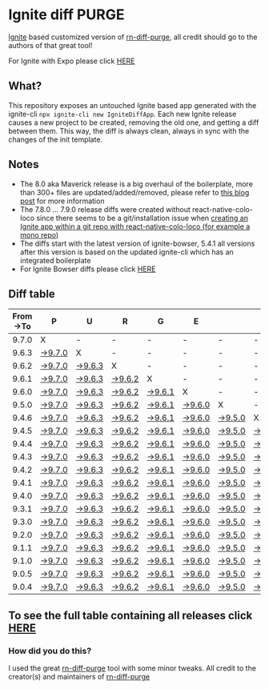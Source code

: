 # Ignite diff PURGE

[Ignite](https://github.com/infinitered/ignite) based customized version of [rn-diff-purge](https://github.com/react-native-community/rn-diff-purge/), all credit should go to the authors of that great tool!

For Ignite with Expo please click [HERE](https://github.com/nirre7/ignite-expo-diff-purge)

## What?

This repository exposes an untouched Ignite based app generated with the ignite-cli
`npx ignite-cli new IgniteDiffApp`. Each new Ignite release causes a new project to be created, removing the old one, and getting a diff between them. This way, the diff is always clean, always in sync with the changes of the init template.

## Notes
- The 8.0 aka Maverick release is a big overhaul of the boilerplate, more than 300+ files are updated/added/removed, please refer to [this blog post](https://shift.infinite.red/announcing-ignite-8-0-maverick-fbbdafbb738e) for more information
- The 7.8.0 ... 7.9.0 release diffs were created without react-native-colo-loco since there seems to be a git/installation issue when [creating an Ignite app within a git repo with react-native-colo-loco (for example a mono repo)](https://github.com/infinitered/ignite/issues/1845)
- The diffs start with the latest version of ignite-bowser, 5.4.1 all versions after this version is based on the updated ignite-cli which has an integrated boilerplate
- For Ignite Bowser diffs please click [HERE](https://github.com/nirre7/ignite-bowser-diff-purge)

## Diff table

| From->To | P                                                                                           | U                                                                                           | R                                                                                           | G                                                                                           | E                                                                                           |                                                                                             | T                                                                                           | I                                                                                           | M                                                                                           | E                                                                                           | !                                                                                           | !                                                                                           |                                                                                             |                                                                                             |                                                                                             |                                                                                             |                                                                                             |                                                                                             |                                                                                             |     |
| -------- | ------------------------------------------------------------------------------------------- | ------------------------------------------------------------------------------------------- | ------------------------------------------------------------------------------------------- | ------------------------------------------------------------------------------------------- | ------------------------------------------------------------------------------------------- | ------------------------------------------------------------------------------------------- | ------------------------------------------------------------------------------------------- | ------------------------------------------------------------------------------------------- | ------------------------------------------------------------------------------------------- | ------------------------------------------------------------------------------------------- | ------------------------------------------------------------------------------------------- | ------------------------------------------------------------------------------------------- | ------------------------------------------------------------------------------------------- | ------------------------------------------------------------------------------------------- | ------------------------------------------------------------------------------------------- | ------------------------------------------------------------------------------------------- | ------------------------------------------------------------------------------------------- | ------------------------------------------------------------------------------------------- | ------------------------------------------------------------------------------------------- | --- |
| 9.7.0    | X                                                                                           | -                                                                                           | -                                                                                           | -                                                                                           | -                                                                                           | -                                                                                           | -                                                                                           | -                                                                                           | -                                                                                           | -                                                                                           | -                                                                                           | -                                                                                           | -                                                                                           | -                                                                                           | -                                                                                           | -                                                                                           | -                                                                                           | -                                                                                           | -                                                                                           | -   |
| 9.6.3    | [->9.7.0](https://github.com/nirre7/ignite-diff-purge/compare/release/9.6.3..release/9.7.0) | X                                                                                           | -                                                                                           | -                                                                                           | -                                                                                           | -                                                                                           | -                                                                                           | -                                                                                           | -                                                                                           | -                                                                                           | -                                                                                           | -                                                                                           | -                                                                                           | -                                                                                           | -                                                                                           | -                                                                                           | -                                                                                           | -                                                                                           | -                                                                                           | -   |
| 9.6.2    | [->9.7.0](https://github.com/nirre7/ignite-diff-purge/compare/release/9.6.2..release/9.7.0) | [->9.6.3](https://github.com/nirre7/ignite-diff-purge/compare/release/9.6.2..release/9.6.3) | X                                                                                           | -                                                                                           | -                                                                                           | -                                                                                           | -                                                                                           | -                                                                                           | -                                                                                           | -                                                                                           | -                                                                                           | -                                                                                           | -                                                                                           | -                                                                                           | -                                                                                           | -                                                                                           | -                                                                                           | -                                                                                           | -                                                                                           | -   |
| 9.6.1    | [->9.7.0](https://github.com/nirre7/ignite-diff-purge/compare/release/9.6.1..release/9.7.0) | [->9.6.3](https://github.com/nirre7/ignite-diff-purge/compare/release/9.6.1..release/9.6.3) | [->9.6.2](https://github.com/nirre7/ignite-diff-purge/compare/release/9.6.1..release/9.6.2) | X                                                                                           | -                                                                                           | -                                                                                           | -                                                                                           | -                                                                                           | -                                                                                           | -                                                                                           | -                                                                                           | -                                                                                           | -                                                                                           | -                                                                                           | -                                                                                           | -                                                                                           | -                                                                                           | -                                                                                           | -                                                                                           | -   |
| 9.6.0    | [->9.7.0](https://github.com/nirre7/ignite-diff-purge/compare/release/9.6.0..release/9.7.0) | [->9.6.3](https://github.com/nirre7/ignite-diff-purge/compare/release/9.6.0..release/9.6.3) | [->9.6.2](https://github.com/nirre7/ignite-diff-purge/compare/release/9.6.0..release/9.6.2) | [->9.6.1](https://github.com/nirre7/ignite-diff-purge/compare/release/9.6.0..release/9.6.1) | X                                                                                           | -                                                                                           | -                                                                                           | -                                                                                           | -                                                                                           | -                                                                                           | -                                                                                           | -                                                                                           | -                                                                                           | -                                                                                           | -                                                                                           | -                                                                                           | -                                                                                           | -                                                                                           | -                                                                                           | -   |
| 9.5.0    | [->9.7.0](https://github.com/nirre7/ignite-diff-purge/compare/release/9.5.0..release/9.7.0) | [->9.6.3](https://github.com/nirre7/ignite-diff-purge/compare/release/9.5.0..release/9.6.3) | [->9.6.2](https://github.com/nirre7/ignite-diff-purge/compare/release/9.5.0..release/9.6.2) | [->9.6.1](https://github.com/nirre7/ignite-diff-purge/compare/release/9.5.0..release/9.6.1) | [->9.6.0](https://github.com/nirre7/ignite-diff-purge/compare/release/9.5.0..release/9.6.0) | X                                                                                           | -                                                                                           | -                                                                                           | -                                                                                           | -                                                                                           | -                                                                                           | -                                                                                           | -                                                                                           | -                                                                                           | -                                                                                           | -                                                                                           | -                                                                                           | -                                                                                           | -                                                                                           | -   |
| 9.4.6    | [->9.7.0](https://github.com/nirre7/ignite-diff-purge/compare/release/9.4.6..release/9.7.0) | [->9.6.3](https://github.com/nirre7/ignite-diff-purge/compare/release/9.4.6..release/9.6.3) | [->9.6.2](https://github.com/nirre7/ignite-diff-purge/compare/release/9.4.6..release/9.6.2) | [->9.6.1](https://github.com/nirre7/ignite-diff-purge/compare/release/9.4.6..release/9.6.1) | [->9.6.0](https://github.com/nirre7/ignite-diff-purge/compare/release/9.4.6..release/9.6.0) | [->9.5.0](https://github.com/nirre7/ignite-diff-purge/compare/release/9.4.6..release/9.5.0) | X                                                                                           | -                                                                                           | -                                                                                           | -                                                                                           | -                                                                                           | -                                                                                           | -                                                                                           | -                                                                                           | -                                                                                           | -                                                                                           | -                                                                                           | -                                                                                           | -                                                                                           | -   |
| 9.4.5    | [->9.7.0](https://github.com/nirre7/ignite-diff-purge/compare/release/9.4.5..release/9.7.0) | [->9.6.3](https://github.com/nirre7/ignite-diff-purge/compare/release/9.4.5..release/9.6.3) | [->9.6.2](https://github.com/nirre7/ignite-diff-purge/compare/release/9.4.5..release/9.6.2) | [->9.6.1](https://github.com/nirre7/ignite-diff-purge/compare/release/9.4.5..release/9.6.1) | [->9.6.0](https://github.com/nirre7/ignite-diff-purge/compare/release/9.4.5..release/9.6.0) | [->9.5.0](https://github.com/nirre7/ignite-diff-purge/compare/release/9.4.5..release/9.5.0) | [->9.4.6](https://github.com/nirre7/ignite-diff-purge/compare/release/9.4.5..release/9.4.6) | X                                                                                           | -                                                                                           | -                                                                                           | -                                                                                           | -                                                                                           | -                                                                                           | -                                                                                           | -                                                                                           | -                                                                                           | -                                                                                           | -                                                                                           | -                                                                                           | -   |
| 9.4.4    | [->9.7.0](https://github.com/nirre7/ignite-diff-purge/compare/release/9.4.4..release/9.7.0) | [->9.6.3](https://github.com/nirre7/ignite-diff-purge/compare/release/9.4.4..release/9.6.3) | [->9.6.2](https://github.com/nirre7/ignite-diff-purge/compare/release/9.4.4..release/9.6.2) | [->9.6.1](https://github.com/nirre7/ignite-diff-purge/compare/release/9.4.4..release/9.6.1) | [->9.6.0](https://github.com/nirre7/ignite-diff-purge/compare/release/9.4.4..release/9.6.0) | [->9.5.0](https://github.com/nirre7/ignite-diff-purge/compare/release/9.4.4..release/9.5.0) | [->9.4.6](https://github.com/nirre7/ignite-diff-purge/compare/release/9.4.4..release/9.4.6) | [->9.4.5](https://github.com/nirre7/ignite-diff-purge/compare/release/9.4.4..release/9.4.5) | X                                                                                           | -                                                                                           | -                                                                                           | -                                                                                           | -                                                                                           | -                                                                                           | -                                                                                           | -                                                                                           | -                                                                                           | -                                                                                           | -                                                                                           | -   |
| 9.4.3    | [->9.7.0](https://github.com/nirre7/ignite-diff-purge/compare/release/9.4.3..release/9.7.0) | [->9.6.3](https://github.com/nirre7/ignite-diff-purge/compare/release/9.4.3..release/9.6.3) | [->9.6.2](https://github.com/nirre7/ignite-diff-purge/compare/release/9.4.3..release/9.6.2) | [->9.6.1](https://github.com/nirre7/ignite-diff-purge/compare/release/9.4.3..release/9.6.1) | [->9.6.0](https://github.com/nirre7/ignite-diff-purge/compare/release/9.4.3..release/9.6.0) | [->9.5.0](https://github.com/nirre7/ignite-diff-purge/compare/release/9.4.3..release/9.5.0) | [->9.4.6](https://github.com/nirre7/ignite-diff-purge/compare/release/9.4.3..release/9.4.6) | [->9.4.5](https://github.com/nirre7/ignite-diff-purge/compare/release/9.4.3..release/9.4.5) | [->9.4.4](https://github.com/nirre7/ignite-diff-purge/compare/release/9.4.3..release/9.4.4) | X                                                                                           | -                                                                                           | -                                                                                           | -                                                                                           | -                                                                                           | -                                                                                           | -                                                                                           | -                                                                                           | -                                                                                           | -                                                                                           | -   |
| 9.4.2    | [->9.7.0](https://github.com/nirre7/ignite-diff-purge/compare/release/9.4.2..release/9.7.0) | [->9.6.3](https://github.com/nirre7/ignite-diff-purge/compare/release/9.4.2..release/9.6.3) | [->9.6.2](https://github.com/nirre7/ignite-diff-purge/compare/release/9.4.2..release/9.6.2) | [->9.6.1](https://github.com/nirre7/ignite-diff-purge/compare/release/9.4.2..release/9.6.1) | [->9.6.0](https://github.com/nirre7/ignite-diff-purge/compare/release/9.4.2..release/9.6.0) | [->9.5.0](https://github.com/nirre7/ignite-diff-purge/compare/release/9.4.2..release/9.5.0) | [->9.4.6](https://github.com/nirre7/ignite-diff-purge/compare/release/9.4.2..release/9.4.6) | [->9.4.5](https://github.com/nirre7/ignite-diff-purge/compare/release/9.4.2..release/9.4.5) | [->9.4.4](https://github.com/nirre7/ignite-diff-purge/compare/release/9.4.2..release/9.4.4) | [->9.4.3](https://github.com/nirre7/ignite-diff-purge/compare/release/9.4.2..release/9.4.3) | X                                                                                           | -                                                                                           | -                                                                                           | -                                                                                           | -                                                                                           | -                                                                                           | -                                                                                           | -                                                                                           | -                                                                                           | -   |
| 9.4.1    | [->9.7.0](https://github.com/nirre7/ignite-diff-purge/compare/release/9.4.1..release/9.7.0) | [->9.6.3](https://github.com/nirre7/ignite-diff-purge/compare/release/9.4.1..release/9.6.3) | [->9.6.2](https://github.com/nirre7/ignite-diff-purge/compare/release/9.4.1..release/9.6.2) | [->9.6.1](https://github.com/nirre7/ignite-diff-purge/compare/release/9.4.1..release/9.6.1) | [->9.6.0](https://github.com/nirre7/ignite-diff-purge/compare/release/9.4.1..release/9.6.0) | [->9.5.0](https://github.com/nirre7/ignite-diff-purge/compare/release/9.4.1..release/9.5.0) | [->9.4.6](https://github.com/nirre7/ignite-diff-purge/compare/release/9.4.1..release/9.4.6) | [->9.4.5](https://github.com/nirre7/ignite-diff-purge/compare/release/9.4.1..release/9.4.5) | [->9.4.4](https://github.com/nirre7/ignite-diff-purge/compare/release/9.4.1..release/9.4.4) | [->9.4.3](https://github.com/nirre7/ignite-diff-purge/compare/release/9.4.1..release/9.4.3) | [->9.4.2](https://github.com/nirre7/ignite-diff-purge/compare/release/9.4.1..release/9.4.2) | X                                                                                           | -                                                                                           | -                                                                                           | -                                                                                           | -                                                                                           | -                                                                                           | -                                                                                           | -                                                                                           | -   |
| 9.4.0    | [->9.7.0](https://github.com/nirre7/ignite-diff-purge/compare/release/9.4.0..release/9.7.0) | [->9.6.3](https://github.com/nirre7/ignite-diff-purge/compare/release/9.4.0..release/9.6.3) | [->9.6.2](https://github.com/nirre7/ignite-diff-purge/compare/release/9.4.0..release/9.6.2) | [->9.6.1](https://github.com/nirre7/ignite-diff-purge/compare/release/9.4.0..release/9.6.1) | [->9.6.0](https://github.com/nirre7/ignite-diff-purge/compare/release/9.4.0..release/9.6.0) | [->9.5.0](https://github.com/nirre7/ignite-diff-purge/compare/release/9.4.0..release/9.5.0) | [->9.4.6](https://github.com/nirre7/ignite-diff-purge/compare/release/9.4.0..release/9.4.6) | [->9.4.5](https://github.com/nirre7/ignite-diff-purge/compare/release/9.4.0..release/9.4.5) | [->9.4.4](https://github.com/nirre7/ignite-diff-purge/compare/release/9.4.0..release/9.4.4) | [->9.4.3](https://github.com/nirre7/ignite-diff-purge/compare/release/9.4.0..release/9.4.3) | [->9.4.2](https://github.com/nirre7/ignite-diff-purge/compare/release/9.4.0..release/9.4.2) | [->9.4.1](https://github.com/nirre7/ignite-diff-purge/compare/release/9.4.0..release/9.4.1) | X                                                                                           | -                                                                                           | -                                                                                           | -                                                                                           | -                                                                                           | -                                                                                           | -                                                                                           | -   |
| 9.3.1    | [->9.7.0](https://github.com/nirre7/ignite-diff-purge/compare/release/9.3.1..release/9.7.0) | [->9.6.3](https://github.com/nirre7/ignite-diff-purge/compare/release/9.3.1..release/9.6.3) | [->9.6.2](https://github.com/nirre7/ignite-diff-purge/compare/release/9.3.1..release/9.6.2) | [->9.6.1](https://github.com/nirre7/ignite-diff-purge/compare/release/9.3.1..release/9.6.1) | [->9.6.0](https://github.com/nirre7/ignite-diff-purge/compare/release/9.3.1..release/9.6.0) | [->9.5.0](https://github.com/nirre7/ignite-diff-purge/compare/release/9.3.1..release/9.5.0) | [->9.4.6](https://github.com/nirre7/ignite-diff-purge/compare/release/9.3.1..release/9.4.6) | [->9.4.5](https://github.com/nirre7/ignite-diff-purge/compare/release/9.3.1..release/9.4.5) | [->9.4.4](https://github.com/nirre7/ignite-diff-purge/compare/release/9.3.1..release/9.4.4) | [->9.4.3](https://github.com/nirre7/ignite-diff-purge/compare/release/9.3.1..release/9.4.3) | [->9.4.2](https://github.com/nirre7/ignite-diff-purge/compare/release/9.3.1..release/9.4.2) | [->9.4.1](https://github.com/nirre7/ignite-diff-purge/compare/release/9.3.1..release/9.4.1) | [->9.4.0](https://github.com/nirre7/ignite-diff-purge/compare/release/9.3.1..release/9.4.0) | X                                                                                           | -                                                                                           | -                                                                                           | -                                                                                           | -                                                                                           | -                                                                                           | -   |
| 9.3.0    | [->9.7.0](https://github.com/nirre7/ignite-diff-purge/compare/release/9.3.0..release/9.7.0) | [->9.6.3](https://github.com/nirre7/ignite-diff-purge/compare/release/9.3.0..release/9.6.3) | [->9.6.2](https://github.com/nirre7/ignite-diff-purge/compare/release/9.3.0..release/9.6.2) | [->9.6.1](https://github.com/nirre7/ignite-diff-purge/compare/release/9.3.0..release/9.6.1) | [->9.6.0](https://github.com/nirre7/ignite-diff-purge/compare/release/9.3.0..release/9.6.0) | [->9.5.0](https://github.com/nirre7/ignite-diff-purge/compare/release/9.3.0..release/9.5.0) | [->9.4.6](https://github.com/nirre7/ignite-diff-purge/compare/release/9.3.0..release/9.4.6) | [->9.4.5](https://github.com/nirre7/ignite-diff-purge/compare/release/9.3.0..release/9.4.5) | [->9.4.4](https://github.com/nirre7/ignite-diff-purge/compare/release/9.3.0..release/9.4.4) | [->9.4.3](https://github.com/nirre7/ignite-diff-purge/compare/release/9.3.0..release/9.4.3) | [->9.4.2](https://github.com/nirre7/ignite-diff-purge/compare/release/9.3.0..release/9.4.2) | [->9.4.1](https://github.com/nirre7/ignite-diff-purge/compare/release/9.3.0..release/9.4.1) | [->9.4.0](https://github.com/nirre7/ignite-diff-purge/compare/release/9.3.0..release/9.4.0) | [->9.3.1](https://github.com/nirre7/ignite-diff-purge/compare/release/9.3.0..release/9.3.1) | X                                                                                           | -                                                                                           | -                                                                                           | -                                                                                           | -                                                                                           | -   |
| 9.2.0    | [->9.7.0](https://github.com/nirre7/ignite-diff-purge/compare/release/9.2.0..release/9.7.0) | [->9.6.3](https://github.com/nirre7/ignite-diff-purge/compare/release/9.2.0..release/9.6.3) | [->9.6.2](https://github.com/nirre7/ignite-diff-purge/compare/release/9.2.0..release/9.6.2) | [->9.6.1](https://github.com/nirre7/ignite-diff-purge/compare/release/9.2.0..release/9.6.1) | [->9.6.0](https://github.com/nirre7/ignite-diff-purge/compare/release/9.2.0..release/9.6.0) | [->9.5.0](https://github.com/nirre7/ignite-diff-purge/compare/release/9.2.0..release/9.5.0) | [->9.4.6](https://github.com/nirre7/ignite-diff-purge/compare/release/9.2.0..release/9.4.6) | [->9.4.5](https://github.com/nirre7/ignite-diff-purge/compare/release/9.2.0..release/9.4.5) | [->9.4.4](https://github.com/nirre7/ignite-diff-purge/compare/release/9.2.0..release/9.4.4) | [->9.4.3](https://github.com/nirre7/ignite-diff-purge/compare/release/9.2.0..release/9.4.3) | [->9.4.2](https://github.com/nirre7/ignite-diff-purge/compare/release/9.2.0..release/9.4.2) | [->9.4.1](https://github.com/nirre7/ignite-diff-purge/compare/release/9.2.0..release/9.4.1) | [->9.4.0](https://github.com/nirre7/ignite-diff-purge/compare/release/9.2.0..release/9.4.0) | [->9.3.1](https://github.com/nirre7/ignite-diff-purge/compare/release/9.2.0..release/9.3.1) | [->9.3.0](https://github.com/nirre7/ignite-diff-purge/compare/release/9.2.0..release/9.3.0) | X                                                                                           | -                                                                                           | -                                                                                           | -                                                                                           | -   |
| 9.1.1    | [->9.7.0](https://github.com/nirre7/ignite-diff-purge/compare/release/9.1.1..release/9.7.0) | [->9.6.3](https://github.com/nirre7/ignite-diff-purge/compare/release/9.1.1..release/9.6.3) | [->9.6.2](https://github.com/nirre7/ignite-diff-purge/compare/release/9.1.1..release/9.6.2) | [->9.6.1](https://github.com/nirre7/ignite-diff-purge/compare/release/9.1.1..release/9.6.1) | [->9.6.0](https://github.com/nirre7/ignite-diff-purge/compare/release/9.1.1..release/9.6.0) | [->9.5.0](https://github.com/nirre7/ignite-diff-purge/compare/release/9.1.1..release/9.5.0) | [->9.4.6](https://github.com/nirre7/ignite-diff-purge/compare/release/9.1.1..release/9.4.6) | [->9.4.5](https://github.com/nirre7/ignite-diff-purge/compare/release/9.1.1..release/9.4.5) | [->9.4.4](https://github.com/nirre7/ignite-diff-purge/compare/release/9.1.1..release/9.4.4) | [->9.4.3](https://github.com/nirre7/ignite-diff-purge/compare/release/9.1.1..release/9.4.3) | [->9.4.2](https://github.com/nirre7/ignite-diff-purge/compare/release/9.1.1..release/9.4.2) | [->9.4.1](https://github.com/nirre7/ignite-diff-purge/compare/release/9.1.1..release/9.4.1) | [->9.4.0](https://github.com/nirre7/ignite-diff-purge/compare/release/9.1.1..release/9.4.0) | [->9.3.1](https://github.com/nirre7/ignite-diff-purge/compare/release/9.1.1..release/9.3.1) | [->9.3.0](https://github.com/nirre7/ignite-diff-purge/compare/release/9.1.1..release/9.3.0) | [->9.2.0](https://github.com/nirre7/ignite-diff-purge/compare/release/9.1.1..release/9.2.0) | X                                                                                           | -                                                                                           | -                                                                                           | -   |
| 9.1.0    | [->9.7.0](https://github.com/nirre7/ignite-diff-purge/compare/release/9.1.0..release/9.7.0) | [->9.6.3](https://github.com/nirre7/ignite-diff-purge/compare/release/9.1.0..release/9.6.3) | [->9.6.2](https://github.com/nirre7/ignite-diff-purge/compare/release/9.1.0..release/9.6.2) | [->9.6.1](https://github.com/nirre7/ignite-diff-purge/compare/release/9.1.0..release/9.6.1) | [->9.6.0](https://github.com/nirre7/ignite-diff-purge/compare/release/9.1.0..release/9.6.0) | [->9.5.0](https://github.com/nirre7/ignite-diff-purge/compare/release/9.1.0..release/9.5.0) | [->9.4.6](https://github.com/nirre7/ignite-diff-purge/compare/release/9.1.0..release/9.4.6) | [->9.4.5](https://github.com/nirre7/ignite-diff-purge/compare/release/9.1.0..release/9.4.5) | [->9.4.4](https://github.com/nirre7/ignite-diff-purge/compare/release/9.1.0..release/9.4.4) | [->9.4.3](https://github.com/nirre7/ignite-diff-purge/compare/release/9.1.0..release/9.4.3) | [->9.4.2](https://github.com/nirre7/ignite-diff-purge/compare/release/9.1.0..release/9.4.2) | [->9.4.1](https://github.com/nirre7/ignite-diff-purge/compare/release/9.1.0..release/9.4.1) | [->9.4.0](https://github.com/nirre7/ignite-diff-purge/compare/release/9.1.0..release/9.4.0) | [->9.3.1](https://github.com/nirre7/ignite-diff-purge/compare/release/9.1.0..release/9.3.1) | [->9.3.0](https://github.com/nirre7/ignite-diff-purge/compare/release/9.1.0..release/9.3.0) | [->9.2.0](https://github.com/nirre7/ignite-diff-purge/compare/release/9.1.0..release/9.2.0) | [->9.1.1](https://github.com/nirre7/ignite-diff-purge/compare/release/9.1.0..release/9.1.1) | X                                                                                           | -                                                                                           | -   |
| 9.0.5    | [->9.7.0](https://github.com/nirre7/ignite-diff-purge/compare/release/9.0.5..release/9.7.0) | [->9.6.3](https://github.com/nirre7/ignite-diff-purge/compare/release/9.0.5..release/9.6.3) | [->9.6.2](https://github.com/nirre7/ignite-diff-purge/compare/release/9.0.5..release/9.6.2) | [->9.6.1](https://github.com/nirre7/ignite-diff-purge/compare/release/9.0.5..release/9.6.1) | [->9.6.0](https://github.com/nirre7/ignite-diff-purge/compare/release/9.0.5..release/9.6.0) | [->9.5.0](https://github.com/nirre7/ignite-diff-purge/compare/release/9.0.5..release/9.5.0) | [->9.4.6](https://github.com/nirre7/ignite-diff-purge/compare/release/9.0.5..release/9.4.6) | [->9.4.5](https://github.com/nirre7/ignite-diff-purge/compare/release/9.0.5..release/9.4.5) | [->9.4.4](https://github.com/nirre7/ignite-diff-purge/compare/release/9.0.5..release/9.4.4) | [->9.4.3](https://github.com/nirre7/ignite-diff-purge/compare/release/9.0.5..release/9.4.3) | [->9.4.2](https://github.com/nirre7/ignite-diff-purge/compare/release/9.0.5..release/9.4.2) | [->9.4.1](https://github.com/nirre7/ignite-diff-purge/compare/release/9.0.5..release/9.4.1) | [->9.4.0](https://github.com/nirre7/ignite-diff-purge/compare/release/9.0.5..release/9.4.0) | [->9.3.1](https://github.com/nirre7/ignite-diff-purge/compare/release/9.0.5..release/9.3.1) | [->9.3.0](https://github.com/nirre7/ignite-diff-purge/compare/release/9.0.5..release/9.3.0) | [->9.2.0](https://github.com/nirre7/ignite-diff-purge/compare/release/9.0.5..release/9.2.0) | [->9.1.1](https://github.com/nirre7/ignite-diff-purge/compare/release/9.0.5..release/9.1.1) | [->9.1.0](https://github.com/nirre7/ignite-diff-purge/compare/release/9.0.5..release/9.1.0) | X                                                                                           | -   |
| 9.0.4    | [->9.7.0](https://github.com/nirre7/ignite-diff-purge/compare/release/9.0.4..release/9.7.0) | [->9.6.3](https://github.com/nirre7/ignite-diff-purge/compare/release/9.0.4..release/9.6.3) | [->9.6.2](https://github.com/nirre7/ignite-diff-purge/compare/release/9.0.4..release/9.6.2) | [->9.6.1](https://github.com/nirre7/ignite-diff-purge/compare/release/9.0.4..release/9.6.1) | [->9.6.0](https://github.com/nirre7/ignite-diff-purge/compare/release/9.0.4..release/9.6.0) | [->9.5.0](https://github.com/nirre7/ignite-diff-purge/compare/release/9.0.4..release/9.5.0) | [->9.4.6](https://github.com/nirre7/ignite-diff-purge/compare/release/9.0.4..release/9.4.6) | [->9.4.5](https://github.com/nirre7/ignite-diff-purge/compare/release/9.0.4..release/9.4.5) | [->9.4.4](https://github.com/nirre7/ignite-diff-purge/compare/release/9.0.4..release/9.4.4) | [->9.4.3](https://github.com/nirre7/ignite-diff-purge/compare/release/9.0.4..release/9.4.3) | [->9.4.2](https://github.com/nirre7/ignite-diff-purge/compare/release/9.0.4..release/9.4.2) | [->9.4.1](https://github.com/nirre7/ignite-diff-purge/compare/release/9.0.4..release/9.4.1) | [->9.4.0](https://github.com/nirre7/ignite-diff-purge/compare/release/9.0.4..release/9.4.0) | [->9.3.1](https://github.com/nirre7/ignite-diff-purge/compare/release/9.0.4..release/9.3.1) | [->9.3.0](https://github.com/nirre7/ignite-diff-purge/compare/release/9.0.4..release/9.3.0) | [->9.2.0](https://github.com/nirre7/ignite-diff-purge/compare/release/9.0.4..release/9.2.0) | [->9.1.1](https://github.com/nirre7/ignite-diff-purge/compare/release/9.0.4..release/9.1.1) | [->9.1.0](https://github.com/nirre7/ignite-diff-purge/compare/release/9.0.4..release/9.1.0) | [->9.0.5](https://github.com/nirre7/ignite-diff-purge/compare/release/9.0.4..release/9.0.5) | X   |

## To see the full table containing all releases click [HERE](https://nirre7.github.io/ignite-diff-purge/)

### How did you do this?

I used the great [rn-diff-purge](https://github.com/react-native-community/rn-diff-purge/) tool with some minor tweaks.
All credit to the creator(s) and maintainers of [rn-diff-purge](https://github.com/react-native-community/rn-diff-purge/)

